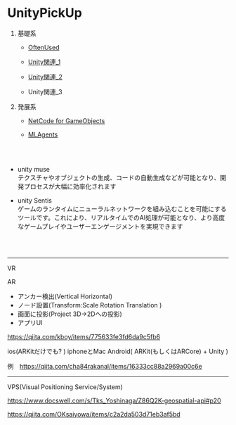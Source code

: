 # UnityPickUp
   
   1. 基礎系
      - [OftenUsed](3_1_0_OftenUsed/3_0_OftenUsed.md)

      - [Unity関連_1](3_1_1_Other/3_1_Other.md)

      - [Unity関連_2](3_1_2_Other/3_1_2_Other.md)

      - Unity関連_3

   2. 発展系
       -  <a href="https://drive.google.com/drive/folders/1gUOwsJvWfTcIOitGhQpPudrnVWQn3IiW" target="_blank">NetCode for GameObjects</a>

       - [MLAgents](3_3_MLAgents/3_0_MLAgents.md)
 
<br>
<br>

+ unity muse  
テクスチャやオブジェクトの生成、コードの自動生成などが可能となり、開発プロセスが大幅に効率化されます

+ unity Sentis  
ゲームのランタイムにニューラルネットワークを組み込むことを可能にするツールです。これにより、リアルタイムでのAI処理が可能となり、より高度なゲームプレイやユーザーエンゲージメントを実現できます

<br>
<br>

----
VR

AR
+ アンカー検出(Vertical Horizontal)
+ ノード設置(Transform:Scale Rotation Translation ) 
+ 画面に投影(Project 3D→2Dへの投影)
+ アプリUI

https://qiita.com/kboy/items/775633fe3fd6da9c5fb6

ios(ARKitだけでも? )  iphoneとMac
Android( ARKit(もしくはARCore) + Unity  )

例　https://qiita.com/cha84rakanal/items/16333cc88a2969a00c6e

---

VPS(Visual Positioning Service/System)

https://www.docswell.com/s/Tks_Yoshinaga/Z86Q2K-geospatial-api#p20


https://qiita.com/OKsaiyowa/items/c2a2da503d71eb3af5bd